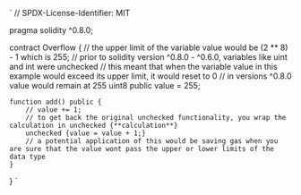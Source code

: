 `
// SPDX-License-Identifier: MIT

pragma solidity ^0.8.0;

contract Overflow {
// the upper limit of the variable value would be (2 \*\* 8) - 1 which is 255;
// prior to solidity version ^0.8.0 - ^0.6.0, variables like uint and int were unchecked
// this meant that when the variable value in this example would exceed its upper limit, it would reset to 0
// in versions ^0.8.0 value would remain at 255
uint8 public value = 255;

    function add() public {
        // value += 1;
        // to get back the original unchecked functionality, you wrap the calculation in unchecked {**calculation**}
        unchecked {value = value + 1;}
        // a potential application of this would be saving gas when you are sure that the value wont pass the upper or lower limits of the data type
    }

}
`
